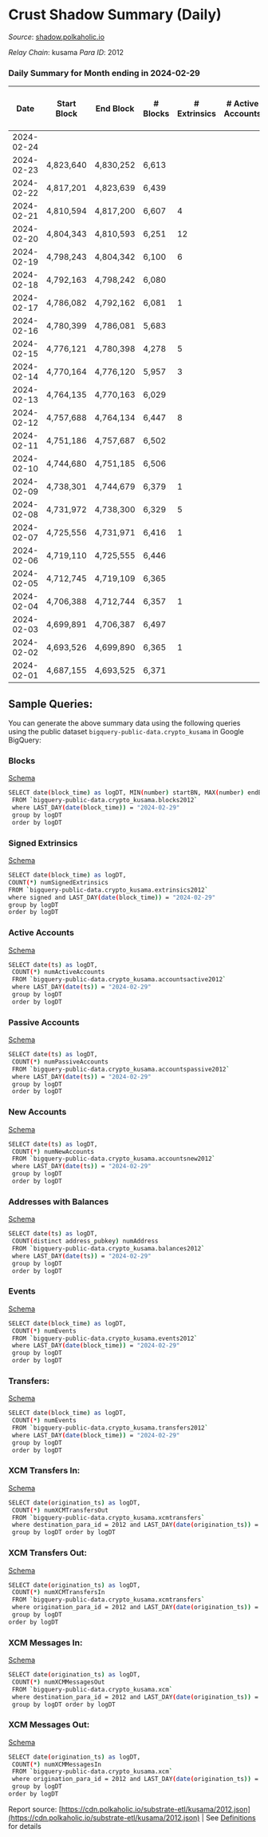 # Crust Shadow Summary (Daily)

_Source_: [shadow.polkaholic.io](https://shadow.polkaholic.io)

*Relay Chain*: kusama
*Para ID*: 2012



### Daily Summary for Month ending in 2024-02-29


| Date    | Start Block | End Block | # Blocks | # Extrinsics | # Active Accounts | # Passive Accounts | # New Accounts | # Addresses | # Events  | # Transfers ($USD) | # XCM Transfers In ($USD) | # XCM Transfers Out ($USD) | # XCM In | # XCM Out | Issues |
|---------|-------------|-----------|----------|--------------|-------------------|--------------------|----------------|-------------|-----------|--------------------|---------------------------|----------------------------|----------|-----------|--------|
| 2024-02-24 |  |  |  |  |  |  |  |  |  |   |   |   |  |  |  |
| 2024-02-23 | 4,823,640 | 4,830,252 | 6,613 |  |  |  |  | 3,255 | 13,228 |   |   |   |  |  |  |
| 2024-02-22 | 4,817,201 | 4,823,639 | 6,439 |  |  |  |  | 3,255 | 12,879 |   |   |   |  |  |  |
| 2024-02-21 | 4,810,594 | 4,817,200 | 6,607 | 4 |  |  |  | 3,255 | 13,256 | 4 ($603.27) |   |   |  |  |  |
| 2024-02-20 | 4,804,343 | 4,810,593 | 6,251 | 12 |  |  |  | 3,255 | 12,630 | 10 ($16.37) |   |   |  |  |  |
| 2024-02-19 | 4,798,243 | 4,804,342 | 6,100 | 6 |  |  |  | 3,254 | 12,250 | 6 ($623.27) |   |   |  |  |  |
| 2024-02-18 | 4,792,163 | 4,798,242 | 6,080 |  |  |  |  | 2,260 | 12,162 |   |   |   |  |  |  |
| 2024-02-17 | 4,786,082 | 4,792,162 | 6,081 | 1 |  |  |  | 3,254 | 12,174 | 1 ($14.23) |   |   |  |  |  |
| 2024-02-16 | 4,780,399 | 4,786,081 | 5,683 |  |  |  |  | 3,254 | 11,368 |   |   |   |  |  |  |
| 2024-02-15 | 4,776,121 | 4,780,398 | 4,278 | 5 |  |  |  | 3,254 | 8,599 | 5 ($39.62) |   |   |  |  |  |
| 2024-02-14 | 4,770,164 | 4,776,120 | 5,957 | 3 |  |  |  | 3,254 | 11,943 | 3 ($71.58) |   |   |  |  |  |
| 2024-02-13 | 4,764,135 | 4,770,163 | 6,029 |  |  |  |  | 3,254 | 12,060 |   |   |   |  |  |  |
| 2024-02-12 | 4,757,688 | 4,764,134 | 6,447 | 8 |  |  |  | 3,254 | 12,960 | 6 ($125.03) |   |   |  |  |  |
| 2024-02-11 | 4,751,186 | 4,757,687 | 6,502 |  |  |  |  | 3,254 | 13,007 |   |   |   |  |  |  |
| 2024-02-10 | 4,744,680 | 4,751,185 | 6,506 |  |  |  |  | 3,254 | 13,014 |   |   |   |  |  |  |
| 2024-02-09 | 4,738,301 | 4,744,679 | 6,379 | 1 |  |  |  | 3,254 | 12,766 |   |   |   |  |  |  |
| 2024-02-08 | 4,731,972 | 4,738,300 | 6,329 | 5 |  |  |  | 3,254 | 12,710 | 5 ($327.11) |   |   |  |  |  |
| 2024-02-07 | 4,725,556 | 4,731,971 | 6,416 | 1 |  |  |  | 3,254 | 12,841 | 1 ($6.99) |   |   |  |  |  |
| 2024-02-06 | 4,719,110 | 4,725,555 | 6,446 |  |  |  |  | 3,254 | 12,894 |   |   |   |  |  |  |
| 2024-02-05 | 4,712,745 | 4,719,109 | 6,365 |  |  |  |  | 3,254 | 12,731 |   |   |   |  |  |  |
| 2024-02-04 | 4,706,388 | 4,712,744 | 6,357 | 1 |  |  |  | 3,254 | 12,724 | 1 ($1,107.11) |   |   |  |  |  |
| 2024-02-03 | 4,699,891 | 4,706,387 | 6,497 |  |  |  |  | 3,254 | 12,996 |   |   |   |  |  |  |
| 2024-02-02 | 4,693,526 | 4,699,890 | 6,365 | 1 |  |  |  | 3,254 | 12,742 | 1 ($3.61) |   | 1 ($3.61) |  | 1 |  |
| 2024-02-01 | 4,687,155 | 4,693,525 | 6,371 |  |  |  |  | 3,254 | 12,744 |   |   |   |  |  |  |

## Sample Queries:
You can generate the above summary data using the following queries using the public dataset `bigquery-public-data.crypto_kusama` in Google BigQuery:


### Blocks 

[Schema](https://github.com/colorfulnotion/substrate-etl/blob/main/schema/blocks.json)

```bash
SELECT date(block_time) as logDT, MIN(number) startBN, MAX(number) endBN, COUNT(*) numBlocks 
 FROM `bigquery-public-data.crypto_kusama.blocks2012`  
 where LAST_DAY(date(block_time)) = "2024-02-29" 
 group by logDT 
 order by logDT
```

### Signed Extrinsics 

[Schema](https://github.com/colorfulnotion/substrate-etl/blob/main/schema/extrinsics.json)

```bash
SELECT date(block_time) as logDT, 
COUNT(*) numSignedExtrinsics 
FROM `bigquery-public-data.crypto_kusama.extrinsics2012`  
where signed and LAST_DAY(date(block_time)) = "2024-02-29" 
group by logDT 
order by logDT
```

### Active Accounts 

[Schema](https://github.com/colorfulnotion/substrate-etl/blob/main/schema/accountsactive.json)

```bash
SELECT date(ts) as logDT, 
 COUNT(*) numActiveAccounts 
 FROM `bigquery-public-data.crypto_kusama.accountsactive2012` 
 where LAST_DAY(date(ts)) = "2024-02-29" 
 group by logDT 
 order by logDT
```

### Passive Accounts 

[Schema](https://github.com/colorfulnotion/substrate-etl/blob/main/schema/accountspassive.json)

```bash
SELECT date(ts) as logDT, 
 COUNT(*) numPassiveAccounts 
 FROM `bigquery-public-data.crypto_kusama.accountspassive2012` 
 where LAST_DAY(date(ts)) = "2024-02-29" 
 group by logDT 
 order by logDT
```

### New Accounts 

[Schema](https://github.com/colorfulnotion/substrate-etl/blob/main/schema/accountsnew.json)

```bash
SELECT date(ts) as logDT, 
 COUNT(*) numNewAccounts 
 FROM `bigquery-public-data.crypto_kusama.accountsnew2012` 
 where LAST_DAY(date(ts)) = "2024-02-29" 
 group by logDT
 order by logDT
```

### Addresses with Balances 

[Schema](https://github.com/colorfulnotion/substrate-etl/blob/main/schema/balances.json)

```bash
SELECT date(ts) as logDT,
 COUNT(distinct address_pubkey) numAddress 
 FROM `bigquery-public-data.crypto_kusama.balances2012` 
 where LAST_DAY(date(ts)) = "2024-02-29" 
 group by logDT 
 order by logDT
```

### Events 

[Schema](https://github.com/colorfulnotion/substrate-etl/blob/main/schema/events.json)

```bash
SELECT date(block_time) as logDT, 
 COUNT(*) numEvents 
 FROM `bigquery-public-data.crypto_kusama.events2012` 
 where LAST_DAY(date(block_time)) = "2024-02-29" 
 group by logDT 
 order by logDT
```

### Transfers:

[Schema](https://github.com/colorfulnotion/substrate-etl/blob/main/schema/transfers.json)

```bash
SELECT date(block_time) as logDT, 
 COUNT(*) numEvents 
 FROM `bigquery-public-data.crypto_kusama.transfers2012` 
 where LAST_DAY(date(block_time)) = "2024-02-29" 
 group by logDT 
 order by logDT
```

### XCM Transfers In: 

[Schema](https://github.com/colorfulnotion/substrate-etl/blob/main/schema/xcmtransfers.json)

```bash
SELECT date(origination_ts) as logDT, 
 COUNT(*) numXCMTransfersOut 
 FROM `bigquery-public-data.crypto_kusama.xcmtransfers` 
 where destination_para_id = 2012 and LAST_DAY(date(origination_ts)) = "2024-02-29" 
 group by logDT order by logDT
```

### XCM Transfers Out: 

[Schema](https://github.com/colorfulnotion/substrate-etl/blob/main/schema/xcmtransfers.json)

```bash
SELECT date(origination_ts) as logDT, 
 COUNT(*) numXCMTransfersIn 
 FROM `bigquery-public-data.crypto_kusama.xcmtransfers` 
 where origination_para_id = 2012 and LAST_DAY(date(origination_ts)) = "2024-02-29" 
 group by logDT 
order by logDT
```

### XCM Messages In: 

[Schema](https://github.com/colorfulnotion/substrate-etl/blob/main/schema/xcm.json)

```bash
SELECT date(origination_ts) as logDT, 
 COUNT(*) numXCMMessagesOut 
 FROM `bigquery-public-data.crypto_kusama.xcm` 
 where destination_para_id = 2012 and LAST_DAY(date(origination_ts)) = "2024-02-29" 
 group by logDT order by logDT
```

### XCM Messages Out: 

[Schema](https://github.com/colorfulnotion/substrate-etl/blob/main/schema/xcm.json)

```bash
SELECT date(origination_ts) as logDT, 
 COUNT(*) numXCMMessagesIn 
 FROM `bigquery-public-data.crypto_kusama.xcm` 
 where origination_para_id = 2012 and LAST_DAY(date(origination_ts)) = "2024-02-29" 
 group by logDT 
order by logDT
```


Report source: [https://cdn.polkaholic.io/substrate-etl/kusama/2012.json](https://cdn.polkaholic.io/substrate-etl/kusama/2012.json) | See [Definitions](/DEFINITIONS.md) for details
